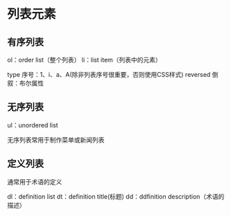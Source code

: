 # 列表元素

## 有序列表

ol：order list（整个列表）
    li：list item（列表中的元素）

type 序号：1、i、a、A(除非列表序号很重要，否则使用CSS样式)
reversed 倒叙：布尔属性

## 无序列表

ul：unordered list

无序列表常用于制作菜单或新闻列表

## 定义列表

通常用于术语的定义

dl：definition list
    dt：definition title(标题)
    dd：ddfinition description（术语的描述）
